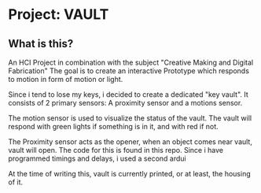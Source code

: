 
# Project: VAULT

## What is this? 

An HCI Project in combination with the subject "Creative Making and Digital Fabrication"
The goal is to create an interactive Prototype which responds to motion in form of motion or light.

Since i tend to lose my keys, i decided to create a dedicated "key vault".
It consists of 2 primary sensors: A proximity sensor and a motions sensor. 

The motion sensor is used to visualize the status of the vault. The vault will respond with 
green lights if something is in it, and with red if not. 

The Proximity sensor acts as the opener, when an object comes near vault, vault will open.
The code for this is found in this repo. Since i have programmed timings and delays, i used a second ardui

At the time of writing this, vault is currently printed, or at least, the housing of it. 

